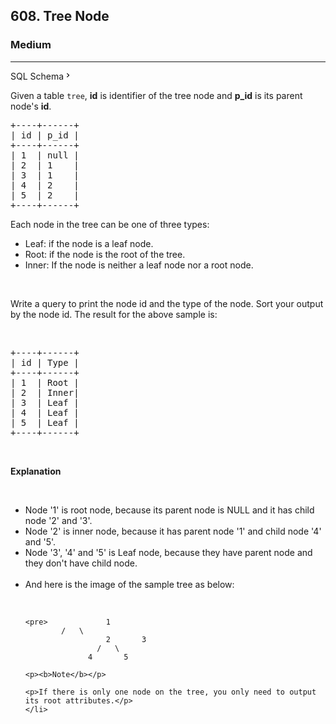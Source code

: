 <h2>608. Tree Node</h2><h3>Medium</h3><hr><div class="sql-schema-wrapper__3VBi"><a class="sql-schema-link__3cEg">SQL Schema<svg viewBox="0 0 24 24" width="1em" height="1em" class="icon__3Su4"><path fill-rule="evenodd" d="M10 6L8.59 7.41 13.17 12l-4.58 4.59L10 18l6-6z"></path></svg></a></div><div><p>Given a table <code>tree</code>, <b>id</b> is identifier of the tree node and <b>p_id</b> is its parent node's <b>id</b>.</p>

<pre>+----+------+
| id | p_id |
+----+------+
| 1  | null |
| 2  | 1    |
| 3  | 1    |
| 4  | 2    |
| 5  | 2    |
+----+------+
</pre>
Each node in the tree can be one of three types:

<ul>
	<li>Leaf: if the node is a leaf node.</li>
	<li>Root: if the node is the root of the tree.</li>
	<li>Inner: If the node is neither a leaf node nor a root node.</li>
</ul>

<p>&nbsp;</p>
Write a query to print the node id and the type of the node. Sort your output by the node id. The result for the above sample is:

<p>&nbsp;</p>

<pre>+----+------+
| id | Type |
+----+------+
| 1  | Root |
| 2  | Inner|
| 3  | Leaf |
| 4  | Leaf |
| 5  | Leaf |
+----+------+
</pre>

<p>&nbsp;</p>

<p><b>Explanation</b></p>

<p>&nbsp;</p>

<ul>
	<li>Node '1' is root node, because its parent node is NULL and it has child node '2' and '3'.</li>
	<li>Node '2' is inner node, because it has parent node '1' and child node '4' and '5'.</li>
	<li>Node '3', '4' and '5' is Leaf node, because they have parent node and they don't have child node.</li>
	<br>
	<li>And here is the image of the sample tree as below:
	<p>&nbsp;</p>

	<pre>			  1
			/   \
                      2       3
                    /   \
                  4       5
</pre>

	<p><b>Note</b></p>

	<p>If there is only one node on the tree, you only need to output its root attributes.</p>
	</li>
</ul>
</div>